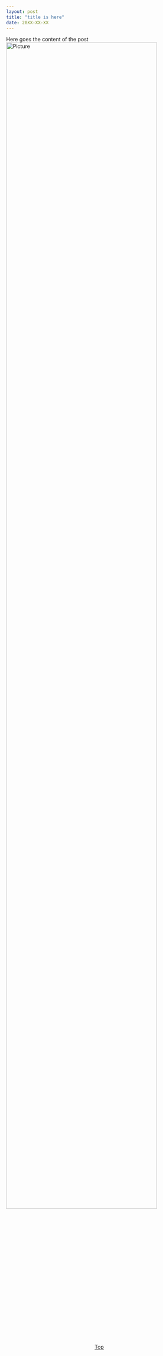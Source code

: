 ```yaml
---
layout: post
title: "title is here"
date: 20XX-XX-XX
---
```


<div id='post-topic'>
<p>Here goes the content of the post<br>
<img src="{{site.baseurl}}/assets/images/post/picture_name.png" title="Picture"  style="width: 90%">
</p>
</div>
  

<a href="#post-topic"><p align='center' style="color:#455bff">Top</p></a>

